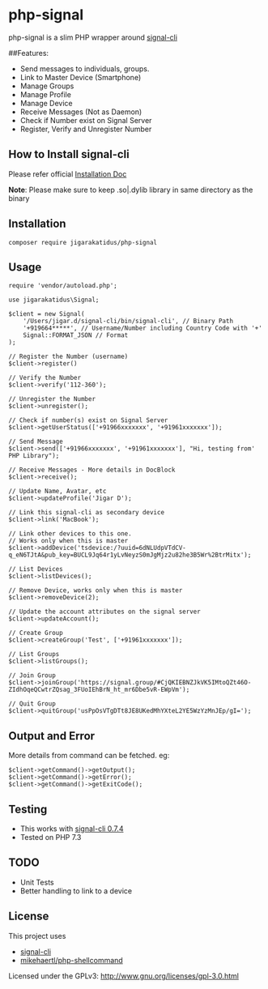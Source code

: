 # php-signal

php-signal is a slim PHP wrapper around [signal-cli](https://github.com/AsamK/signal-cli)

##Features:
- Send messages to individuals, groups.
- Link to Master Device (Smartphone)
- Manage Groups
- Manage Profile
- Manage Device
- Receive Messages (Not as Daemon)
- Check if Number exist on Signal Server
- Register, Verify and Unregister Number

## How to Install signal-cli

Please refer official [Installation Doc](https://github.com/AsamK/signal-cli#installation)

**Note**: Please make sure to keep .so|.dylib library in same directory as the binary
## Installation

    composer require jigarakatidus/php-signal

## Usage

    require 'vendor/autoload.php';
    
    use jigarakatidus\Signal;
    
    $client = new Signal(
        '/Users/jigar.d/signal-cli/bin/signal-cli', // Binary Path
        '+919664*****', // Username/Number including Country Code with '+' 
        Signal::FORMAT_JSON // Format
    );
    
    // Register the Number (username)
    $client->register()

    // Verify the Number
    $client->verify('112-360');

    // Unregister the Number
    $client->unregister();

    // Check if number(s) exist on Signal Server
    $client->getUserStatus(['+91966xxxxxxx', '+91961xxxxxxx']);
    
    // Send Message
    $client->send(['+91966xxxxxxx', '+91961xxxxxxx'], "Hi, testing from' PHP Library");
    
    // Receive Messages - More details in DocBlock
    $client->receive();

    // Update Name, Avatar, etc
    $client->updateProfile('Jigar D');

    // Link this signal-cli as secondary device
    $client->link('MacBook');

    // Link other devices to this one.
    // Works only when this is master
    $client->addDevice('tsdevice:/?uuid=6dNLUdpVTdCV-q_eN6TJtA&pub_key=BUCL9Jq64r1yLvNeyzS0mJgMjz2u82he3B5Wr%2BtrMitx');

    // List Devices
    $client->listDevices();
    
    // Remove Device, works only when this is master
    $client->removeDevice(2);

    // Update the account attributes on the signal server
    $client->updateAccount();

    // Create Group
    $client->createGroup('Test', ['+91961xxxxxxx']);

    // List Groups
    $client->listGroups();

    // Join Group
    $client->joinGroup('https://signal.group/#CjQKIEBNZJkVK5IMtoQZt46O-ZIdhOqeQCwtrZQsag_3FUoIEhBrN_ht_mr6Dbe5vR-EWpVm');

    // Quit Group
    $client->quitGroup('usPpOsVTgDTt8JE8UKedMhYXteL2YE5WzYzMnJEp/gI=');

## Output and Error
More details from command can be fetched. eg:

    $client->getCommand()->getOutput();
    $client->getCommand()->getError();
    $client->getCommand()->getExitCode();

## Testing
- This works with [signal-cli 0.7.4](https://github.com/AsamK/signal-cli/releases/tag/v0.7.4)
- Tested on PHP 7.3

## TODO
- Unit Tests
- Better handling to link to a device

## License

This project uses 
- [signal-cli](https://github.com/AsamK/signal-cli)
- [mikehaertl/php-shellcommand](https://github.com/mikehaertl/php-shellcommand)

Licensed under the GPLv3: http://www.gnu.org/licenses/gpl-3.0.html